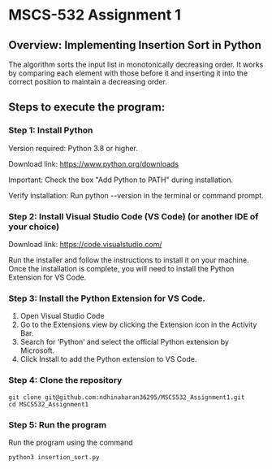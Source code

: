 # MSCS-532 Assignment 1

## Overview: Implementing Insertion Sort in Python

The algorithm sorts the input list in monotonically decreasing order. 
It works by comparing each element with those before it and inserting it into the correct position to maintain a decreasing order.

## Steps to execute the program:

### Step 1: Install Python
Version required: Python 3.8 or higher.

Download link: https://www.python.org/downloads

Important: Check the box "Add Python to PATH" during installation.

Verify installation:
Run python --version in the terminal or command prompt.

### Step 2: Install Visual Studio Code (VS Code) (or another IDE of your choice)

Download link: https://code.visualstudio.com/

Run the installer and follow the instructions to install it on your machine. 
Once the installation is complete, you will need to install the Python Extension for VS Code.

### Step 3: Install the Python Extension for VS Code.

1.	Open Visual Studio Code
2.	Go to the Extensions view by clicking the Extension icon in the Activity Bar.
3.	Search for ‘Python’ and select the official Python extension by Microsoft.
4.	Click Install to add the Python extension to VS Code.

### Step 4: Clone the repository

```
git clone git@github.com:ndhinaharan36295/MSCS532_Assignment1.git
cd MSCS532_Assignment1
```

### Step 5: Run the program

Run the program using the command

``` 
python3 insertion_sort.py 
```

